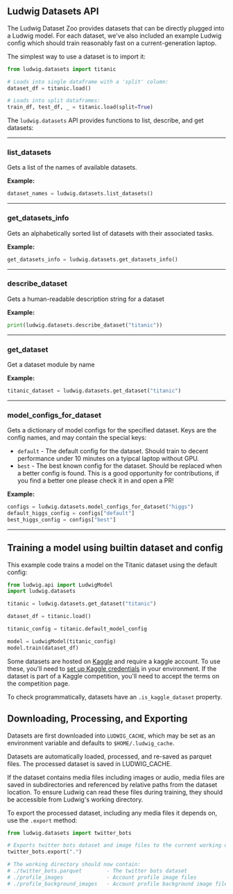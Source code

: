 ## Ludwig Datasets API

The Ludwig Dataset Zoo provides datasets that can be directly plugged into a Ludwig model. For each dataset, we've also
included an example Ludwig config which should train reasonably fast on a current-generation laptop.

The simplest way to use a dataset is to import it:

```python
from ludwig.datasets import titanic

# Loads into single dataframe with a 'split' column:
dataset_df = titanic.load()

# Loads into split dataframes:
train_df, test_df, _ = titanic.load(split=True)
```

The `ludwig.datasets` API provides functions to list, describe, and get datasets:

______________________________________________________________________

### list_datasets

Gets a list of the names of available datasets.

**Example:**

```python
dataset_names = ludwig.datasets.list_datasets()
```

______________________________________________________________________

### get_datasets_info

Gets an alphabetically sorted list of datasets with their associated tasks.

**Example:**

```python
get_datasets_info = ludwig.datasets.get_datasets_info()
```

______________________________________________________________________

### describe_dataset

Gets a human-readable description string for a dataset

**Example:**

```python
print(ludwig.datasets.describe_dataset("titanic"))
```

______________________________________________________________________

### get_dataset

Get a dataset module by name

**Example:**

```python
titanic_dataset = ludwig.datasets.get_dataset("titanic")
```

______________________________________________________________________

### model_configs_for_dataset

Gets a dictionary of model configs for the specified dataset.  Keys are the config names, and may
contain the special keys:

- `default` - The default config for the dataset.  Should train to decent performance under 10 minutes on a tyipcal
  laptop without GPU.
- `best` - The best known config for the dataset.  Should be replaced when a better config is found.  This is a good
  opportunity for contributions, if you find a better one please check it in and open a PR!

**Example:**

```python
configs = ludwig.datasets.model_configs_for_dataset("higgs")
default_higgs_config = configs["default"]
best_higgs_config = configs["best"]
```

______________________________________________________________________

## Training a model using builtin dataset and config

This example code trains a model on the Titanic dataset using the default config:

```python
from ludwig.api import LudwigModel
import ludwig.datasets

titanic = ludwig.datasets.get_dataset("titanic")

dataset_df = titanic.load()

titanic_config = titanic.default_model_config

model = LudwigModel(titanic_config)
model.train(dataset_df)
```

Some datasets are hosted on [Kaggle](https://www.kaggle.com) and require a kaggle account. To use these, you'll need to
[set up Kaggle credentials](https://www.kaggle.com/docs/api) in your environment. If the dataset is part of a Kaggle
competition, you'll need to accept the terms on the competition page.

To check programmatically, datasets have an `.is_kaggle_dataset` property.

## Downloading, Processing, and Exporting

Datasets are first downloaded into `LUDWIG_CACHE`, which may be set as an environment variable and defaults to
`$HOME/.ludwig_cache`.

Datasets are automatically loaded, processed, and re-saved as parquet files.  The processed dataset is saved in
LUDWIG_CACHE.

If the dataset contains media files including images or audio, media files are saved in subdirectories and referenced by
relative paths from the dataset location. To ensure Ludwig can read these files during training, they should be
accessible from Ludwig's working directory.

To export the processed dataset, including any media files it depends on, use the `.export` method:

```python
from ludwig.datasets import twitter_bots

# Exports twitter bots dataset and image files to the current working directory.
twitter_bots.export(".")

# The working directory should now contain:
# ./twitter_bots.parquet        - The twitter bots dataset
# ./profile_images              - Account profile image files
# ./profile_background_images   - Account profile background image files
```
